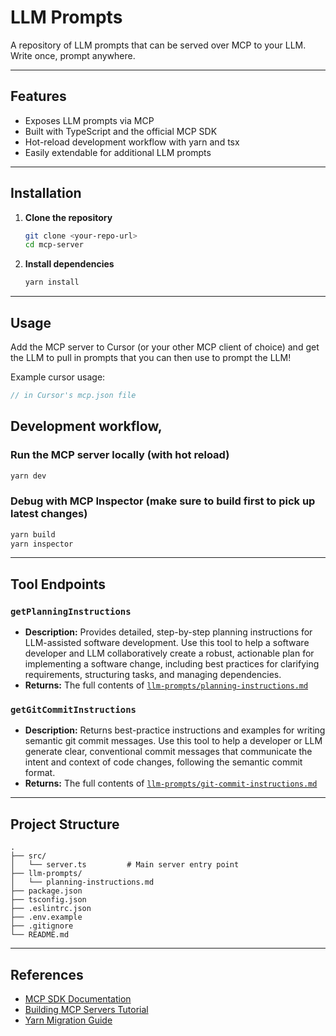 # LLM Prompts

A repository of LLM prompts that can be served over MCP to your LLM. Write once, prompt anywhere.


---

## Features

- Exposes LLM prompts via MCP
- Built with TypeScript and the official MCP SDK
- Hot-reload development workflow with yarn and tsx
- Easily extendable for additional LLM prompts

---

## Installation

1. **Clone the repository**
   ```sh
   git clone <your-repo-url>
   cd mcp-server
   ```
2. **Install dependencies**
   ```sh
   yarn install
   ```

---

## Usage

Add the MCP server to Cursor (or your other MCP client of choice) and get the LLM to pull in prompts that you can then use to prompt the LLM!

Example cursor usage:
```typescript
// in Cursor's mcp.json file

```

## Development workflow,

### Run the MCP server locally (with hot reload)

```sh
yarn dev
```


### Debug with MCP Inspector (make sure to build first to pick up latest changes)

```sh
yarn build
yarn inspector
```

---

## Tool Endpoints

### `getPlanningInstructions`

- **Description:** Provides detailed, step-by-step planning instructions for LLM-assisted software development. Use this tool to help a software developer and LLM collaboratively create a robust, actionable plan for implementing a software change, including best practices for clarifying requirements, structuring tasks, and managing dependencies.
- **Returns:** The full contents of [`llm-prompts/planning-instructions.md`](../llm-prompts/planning-instructions.md)

### `getGitCommitInstructions`

- **Description:** Returns best-practice instructions and examples for writing semantic git commit messages. Use this tool to help a developer or LLM generate clear, conventional commit messages that communicate the intent and context of code changes, following the semantic commit format.
- **Returns:** The full contents of [`llm-prompts/git-commit-instructions.md`](../llm-prompts/git-commit-instructions.md)

---

## Project Structure

```
.
├── src/
│   └── server.ts         # Main server entry point
├── llm-prompts/
│   └── planning-instructions.md
├── package.json
├── tsconfig.json
├── .eslintrc.json
├── .env.example
├── .gitignore
└── README.md
```

---

## References

- [MCP SDK Documentation](https://github.com/modelcontextprotocol/typescript-sdk)
- [Building MCP Servers Tutorial](https://medium.com/@cstroliadavis/building-mcp-servers-536969d27809)
- [Yarn Migration Guide](https://classic.yarnpkg.com/lang/en/docs/migrating-from-npm/)
